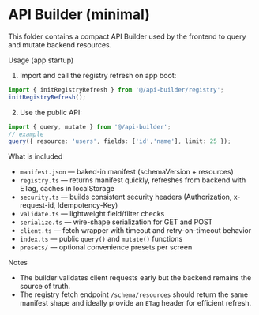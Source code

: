 # API Builder (minimal)

This folder contains a compact API Builder used by the frontend to query and mutate backend resources.

Usage (app startup)

1. Import and call the registry refresh on app boot:

```ts
import { initRegistryRefresh } from '@/api-builder/registry';
initRegistryRefresh();
```

2. Use the public API:

```ts
import { query, mutate } from '@/api-builder';
// example
query({ resource: 'users', fields: ['id','name'], limit: 25 });
```

What is included
- `manifest.json` — baked-in manifest (schemaVersion + resources)
- `registry.ts` — returns manifest quickly, refreshes from backend with ETag, caches in localStorage
- `security.ts` — builds consistent security headers (Authorization, x-request-id, Idempotency-Key)
- `validate.ts` — lightweight field/filter checks
- `serialize.ts` — wire-shape serialization for GET and POST
- `client.ts` — fetch wrapper with timeout and retry-on-timeout behavior
- `index.ts` — public `query()` and `mutate()` functions
- `presets/` — optional convenience presets per screen

Notes
- The builder validates client requests early but the backend remains the source of truth.
- The registry fetch endpoint `/schema/resources` should return the same manifest shape and ideally provide an `ETag` header for efficient refresh.
